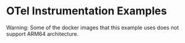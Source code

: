 # OTel Instrumentation Examples

Warning: Some of the docker images that this example uses does not support ARM64 architecture.
